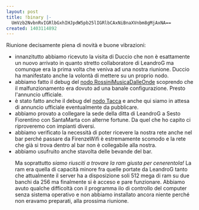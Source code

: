 ```yaml
---
layout: post
title: !binary |-
  UmVzb2NvbnRvIGRlbGxhIHJpdW5pb25lIGRlbCAxNiBnaXVnbm8gMjAxNA==
created: 1403114892
---
```

Riunione decisamente piena di novità e buone vibrazioni:

<ul>
<li> innanzitutto abbiamo ricevuto la visita di Duccio che non è esattamente un nuovo arrivato in quanto stretto collaboratore di LeandroG ma comunque era la prima volta che veniva ad una nostra riunione.
Duccio ha manifestato anche la volontà di mettere su un proprio nodo.
</li>
<li> abbiamo fatto il debug del <a href="http://map.ninux.org/select/rossinimusicadalleonde/">nodo RossiniMusicaDalleOnde</a> scoprendo che il malfunzionamento era dovuto ad una banale configurazione. Presto l'annuncio ufficiale.</li>

<li> è stato fatto anche il debug del <a href="http://map.ninux.org/select/firenzetacca/">nodo Tacca</a> e anche qui siamo in attesa di annuncio ufficiale eventualmente da pubblicare.
</li>
<li> abbiamo provato a collegare la sede della ditta di LeandroG a Sesto Fiorentino con SantaMarta con alterne fortune. Da quel che ho capito ci riproveremo con impianti diversi.
</li>
<li> abbiamo verificato la necessità di poter ricevere la nostra rete anche nel bar perché passare da FirenzeWifi è estremamente scomodo e la rete che già si trova dentro al bar non è collegabile alla nostra.
</li>
<li> abbiamo usufruito anche stavolta delle bevande del bar.</li>

Ma soprattutto <em>siamo riusciti a trovare la ram giusta per cenerentola!</em> La ram era quella di capacità minore fra quelle portate da LeandroG tanto che attualmente il server ha a disposizione soli 512 mega di ram su due banchi da 256 ma finalmente si è acceso e pare funzionare. Abbiamo avuto qualche difficoltà con il programma ilo di controllo del computer senza sistema operativo e non abbiamo installato ancora niente perché non eravamo preparati, alla prossima riunione.
